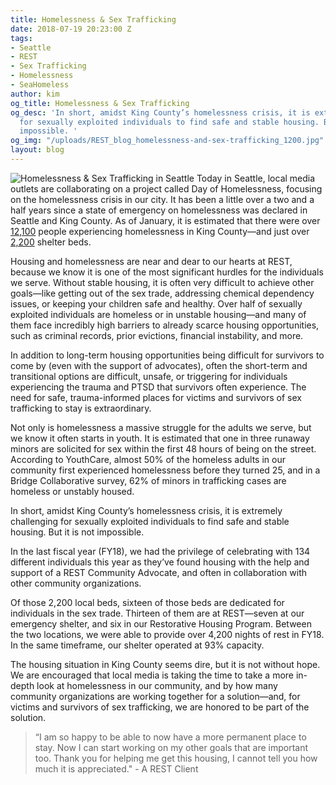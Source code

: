 ```yaml
---
title: Homelessness & Sex Trafficking
date: 2018-07-19 20:23:00 Z
tags:
- Seattle
- REST
- Sex Trafficking
- Homelessness
- SeaHomeless
author: kim
og_title: Homelessness & Sex Trafficking
og_desc: 'In short, amidst King County’s homelessness crisis, it is extremely challenging
  for sexually exploited individuals to find safe and stable housing. But it is not
  impossible. '
og_img: "/uploads/REST_blog_homelessness-and-sex-trafficking_1200.jpg"
layout: blog
---
```


![Homelessness & Sex Trafficking in Seattle](/uploads/REST_blog_homelessness-and-sex-trafficking_800.jpg)
Today in Seattle, local media outlets are collaborating on a project called Day of Homelessness, focusing on the homelessness crisis in our city. It has been a little over a two and a half years since a state of emergency on homelessness was declared in Seattle and King County. As of January, it is estimated that there were over [12,100](https://theevergrey.com/seahomeless-coming-to-seattle-for-services/) people experiencing homelessness in King County—and just over [2,200](https://www.seattletimes.com/seattle-news/homeless-in-seattle-as-wealth-in-king-county-has-boomed-so-has-the-population-on-the-streets/) shelter beds.

Housing and homelessness are near and dear to our hearts at REST, because we know it is one of the most significant hurdles for the individuals we serve. Without stable housing, it is often very difficult to achieve other goals—like getting out of the sex trade, addressing chemical dependency issues, or keeping your children safe and healthy. Over half of sexually exploited individuals are homeless or in unstable housing—and many of them face incredibly high barriers to already scarce housing opportunities, such as criminal records, prior evictions, financial instability, and more. 

In addition to long-term housing opportunities being difficult for survivors to come by (even with the support of advocates), often the short-term and transitional options are difficult, unsafe, or triggering for individuals experiencing the trauma and PTSD that survivors often experience. The need for safe, trauma-informed places for victims and survivors of sex trafficking to stay is extraordinary. 

Not only is homelessness a massive struggle for the adults we serve, but we know it often starts in youth. It is estimated that one in three runaway minors are solicited for sex within the first 48 hours of being on the street. According to YouthCare, almost 50% of the homeless adults in our community first experienced homelessness before they turned 25, and in a Bridge Collaborative survey, 62% of minors in trafficking cases are homeless or unstably housed. 

In short, amidst King County’s homelessness crisis, it is extremely challenging for sexually exploited individuals to find safe and stable housing. But it is not impossible. 

In the last fiscal year (FY18), we had the privilege of celebrating with 134 different individuals this year as they’ve found housing with the help and support of a REST Community Advocate, and often in collaboration with other community organizations. 

Of those 2,200 local beds, sixteen of those beds are dedicated for individuals in the sex trade. Thirteen of them are at REST—seven at our emergency shelter, and six
in our Restorative Housing Program. Between the two locations, we were able to provide over 4,200 nights of rest in FY18. In the same timeframe, our shelter operated at 93% capacity. 

The housing situation in King County seems dire, but it is not without hope. We are encouraged that local media is taking the time to take a more in-depth look at homelessness in our community, and by how many community organizations are working together for a solution—and, for victims and survivors of sex trafficking, we are honored to be part of the solution. 

> “I am so happy to be able to now have a more permanent place to stay. Now I can start working on my other goals that are important too. Thank you for helping me get this housing, I cannot tell you how much it is appreciated." - A REST Client